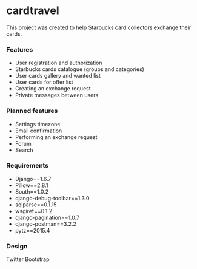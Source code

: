 # cardtravel
This project was created to help Starbucks card collectors exchange their cards.

<h3>Features</h3>
<ul>
<li>User registration and authorization</li>
<li>Starbucks cards catalogue (groups and categories)</li>
<li>User cards gallery and wanted list</li>
<li>User cards for offer list</li>
<li>Creating an exchange request</li>
<li>Private messages between users</li>
</ul>

<h3>Planned features</h3>
<ul>
<li>Settings timezone</li>
<li>Email confirmation</li>
<li>Performing an exchange request</li>
<li>Forum</li>
<li>Search</li>
</ul>

<h3>Requirements</h3>
<ul>
<li>Django==1.6.7</li>
<li>Pillow==2.8.1</li>
<li>South==1.0.2</li>
<li>django-debug-toolbar==1.3.0</li>
<li>sqlparse==0.1.15</li>
<li>wsgiref==0.1.2</li>
<li>django-pagination==1.0.7</li>
<li>django-postman==3.2.2</li>
<li>pytz==2015.4</li>
</ul>

<h3>Design</h3>
Twitter Bootstrap 
